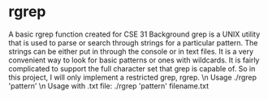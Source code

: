 # rgrep
A basic rgrep function created for CSE 31
Background grep is a UNIX utility that is used to parse or search through strings for a particular pattern. The strings can be either put in through the console or in text files. It is a very convenient way to look for basic patterns or ones with wildcards. It is fairly complicated to support the full character set that grep is capable of. So in this project, I will only implement a restricted grep, rgrep.
\n
Usage ./rgrep 'pattern'
\n
Usage with .txt file: ./rgrep 'pattern' filename.txt
